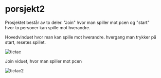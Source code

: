 # porsjekt2

Prosjektet består av to deler. "Join" hvor man spiller mot pcen og "start" hvor to personer kan spille mot hverandre. 


Hovedvinduet hvor man kan spille mot hverandre. hvergang man trykker på start, resetes spillet. 

![tictac](https://user-images.githubusercontent.com/77738712/118258509-3c122d00-b4b0-11eb-9986-e3f99cb354d0.png)


Join viduet, hvor man spiller mot pcen

![tictac2](https://user-images.githubusercontent.com/77738712/118259179-23eedd80-b4b1-11eb-8db8-678e53660e58.png)
